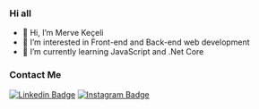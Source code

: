 ### Hi all
- 👋 Hi, I’m Merve Keçeli
- 👀 I’m interested in Front-end and Back-end web development
- 🌱 I’m currently learning JavaScript and .Net Core


### Contact Me

[![Linkedin Badge](https://img.shields.io/badge/mervekeceli-blue?style=flate&logo=linkedin)](https://www.linkedin.com/in/merve-keceli/)
[![Instagram Badge](https://img.shields.io/badge/mervekeceli-pink?style=flate&logo=instagram)](https://www.instagram.com/mervekkeceli/)
